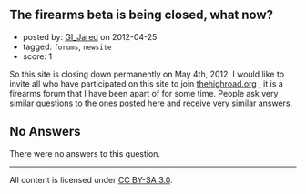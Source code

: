 ## The firearms beta is being closed, what now?

- posted by: [GI_Jared](https://stackexchange.com/users/-1/488-gi-jared) on 2012-04-25
- tagged: `forums`, `newsite`
- score: 1

So this site is closing down permanently on May 4th, 2012. I would like to invite all who have participated on this site to join [thehighroad.org][1] , it is a firearms forum that I have been apart of for some time. People ask very similar questions to the ones posted here and receive very similar answers. 


  [1]: http://www.thehighroad.org

## No Answers

There were no answers to this question.


---

All content is licensed under [CC BY-SA 3.0](https://creativecommons.org/licenses/by-sa/3.0/).
